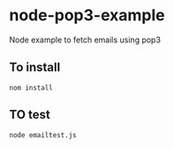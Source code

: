 # node-pop3-example
Node example to fetch emails using pop3

## To install
```
nom install
```

## TO test
```
node emailtest.js
```
